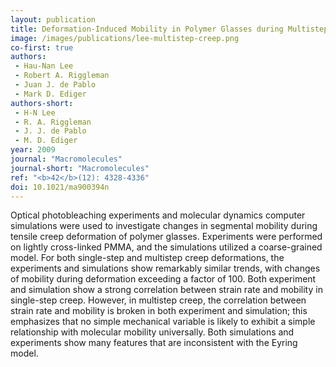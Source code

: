 ```yaml
---
layout: publication
title: Deformation-Induced Mobility in Polymer Glasses during Multistep Creep Experiments and Simulations
image: /images/publications/lee-multistep-creep.png
co-first: true
authors:
 - Hau-Nan Lee
 - Robert A. Riggleman
 - Juan J. de Pablo
 - Mark D. Ediger
authors-short:
 - H-N Lee
 - R. A. Riggleman
 - J. J. de Pablo
 - M. D. Ediger
year: 2009
journal: "Macromolecules"
journal-short: "Macromolecules"
ref: "<b>42</b>(12): 4328-4336"
doi: 10.1021/ma900394n
---
```


Optical photobleaching experiments and molecular dynamics computer simulations were used to investigate changes in segmental mobility during tensile creep deformation of polymer glasses. Experiments were performed on lightly cross-linked PMMA, and the simulations utilized a coarse-grained model. For both single-step and multistep creep deformations, the experiments and simulations show remarkably similar trends, with changes of mobility during deformation exceeding a factor of 100. Both experiment and simulation show a strong correlation between strain rate and mobility in single-step creep. However, in multistep creep, the correlation between strain rate and mobility is broken in both experiment and simulation; this emphasizes that no simple mechanical variable is likely to exhibit a simple relationship with molecular mobility universally. Both simulations and experiments show many features that are inconsistent with the Eyring model.
